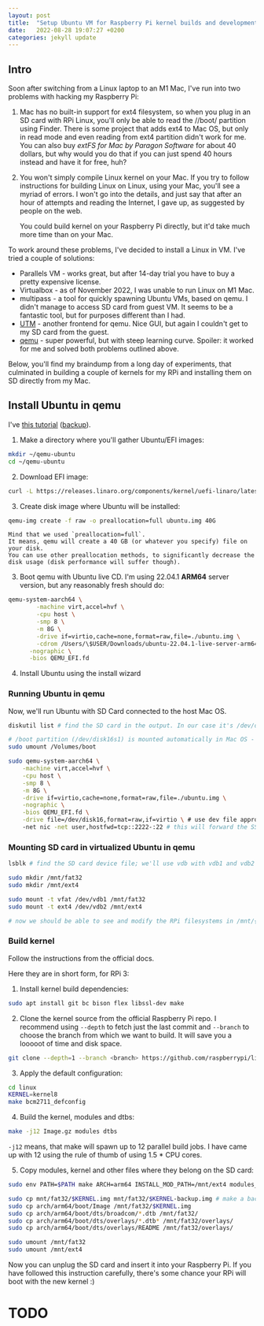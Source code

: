 ```yaml
---
layout: post
title:  "Setup Ubuntu VM for Raspberry Pi kernel builds and development on a Mac with Apple Silicon"
date:   2022-08-28 19:07:27 +0200
categories: jekyll update
---
```


## Intro

Soon after switching from a Linux laptop to an M1 Mac, I've run into two problems with hacking my Raspberry Pi:

1. Mac has no built-in support for ext4 filesystem, so when you plug in an SD card with RPi Linux, you'll only be able to read the //boot/ partition using Finder.
   There is some project that adds ext4 to Mac OS, but only in read mode and even reading from ext4 partition didn't work for me.
   You can also buy *extFS for Mac by Paragon Software* for about 40 dollars, but why would you do that if you can just spend 40 hours instead and have it for free, huh?

2. You won't simply compile Linux kernel on your Mac.
   If you try to follow instructions for building Linux on Linux, using your Mac, you'll see a myriad of errors.
   I won't go into the details, and just say that after an hour of attempts and reading the Internet, I gave up, as suggested by people on the web.

   You could build kernel on your Raspberry Pi directly, but it'd take much more time than on your Mac.

To work around these problems, I've decided to install a Linux in VM.
I've tried a couple of solutions:

- Parallels VM - works great, but after 14-day trial you have to buy a pretty expensive license.
- Virtualbox - as of November 2022, I was unable to run Linux on M1 Mac.
- multipass - a tool for quickly spawning Ubuntu VMs, based on qemu.
  I didn't manage to access SD card from guest VM.
  It seems to be a fantastic tool, but for purposes different than I had.
- [UTM](https://mac.getutm.app/) - another frontend for qemu.
  Nice GUI, but again I couldn't get to my SD card from the guest.
- [qemu](https://www.qemu.org/) - super powerful, but with steep learning curve.
  Spoiler: it worked for me and solved both problems outlined above.

Below, you'll find my braindump from a long day of experiments, that culminated in building a couple of kernels for my RPi and installing them on SD directly from my Mac.

## Install Ubuntu in qemu

I've [this tutorial](https://adonis0147.github.io/post/qemu-macos-apple-silicon/) ([backup](https://web.archive.org/web/20221219200927/https://adonis0147.github.io/post/qemu-macos-apple-silicon/)).

1. Make a directory where you'll gather Ubuntu/EFI images:

```bash
mkdir ~/qemu-ubuntu
cd ~/qemu-ubuntu
```

2. Download EFI image:

```bash
curl -L https://releases.linaro.org/components/kernel/uefi-linaro/latest/release/qemu64/QEMU_EFI.fd -o QEMU_EFI.fd
```

3. Create disk image where Ubuntu will be installed: 

```bash
qemu-img create -f raw -o preallocation=full ubuntu.img 40G
```
    Mind that we used `preallocation=full`.
    It means, qemu will create a 40 GB (or whatever you specify) file on your disk.
    You can use other preallocation methods, to significantly decrease the disk usage (disk performance will suffer though).

3. Boot qemu with Ubuntu live CD.
I'm using 22.04.1 **ARM64** server version, but any reasonably fresh should do:

```bash
qemu-system-aarch64 \
        -machine virt,accel=hvf \
        -cpu host \
        -smp 8 \
        -m 8G \
        -drive if=virtio,cache=none,format=raw,file=./ubuntu.img \
        -cdrom /Users/\$USER/Downloads/ubuntu-22.04.1-live-server-arm64.iso  \
      -nographic \
      -bios QEMU_EFI.fd
```

4. Install Ubuntu using the install wizard

### Running Ubuntu in qemu

Now, we'll run Ubuntu with SD Card connected to the host Mac OS. 

```bash
diskutil list # find the SD card in the output. In our case it's /dev/disk16*

# /boot partition (/dev/disk16s1) is mounted automatically in Mac OS - we need to unmount it
sudo umount /Volumes/boot

sudo qemu-system-aarch64 \
    -machine virt,accel=hvf \
    -cpu host \
    -smp 8 \
    -m 8G \
    -drive if=virtio,cache=none,format=raw,file=./ubuntu.img \
    -nographic \
    -bios QEMU_EFI.fd \
    -drive file=/dev/disk16,format=raw,if=virtio \ # use dev file appropriate for your system
    -net nic -net user,hostfwd=tcp::2222-:22 # this will forward the SSH port from VM to 2222 on your localhost
```

### Mounting SD card in virtualized Ubuntu in qemu

```bash
lsblk # find the SD card device file; we'll use vdb with vdb1 and vdb2 partitions

sudo mkdir /mnt/fat32
sudo mkdir /mnt/ext4

sudo mount -t vfat /dev/vdb1 /mnt/fat32
sudo mount -t ext4 /dev/vdb2 /mnt/ext4

# now we should be able to see and modify the RPi filesystems in /mnt/{fat32, ext4}
```

### Build kernel

Follow the instructions from the official docs.

Here they are in short form, for RPi 3:

1. Install kernel build dependencies:


```bash
sudo apt install git bc bison flex libssl-dev make
```

2. Clone the kernel source from the official Raspberry Pi repo.
   I recommend using `--depth` to fetch just the last commit and `--branch` to choose the branch from which we want to build.
   It will save you a looooot of time and disk space.

```bash
git clone --depth=1 --branch <branch> https://github.com/raspberrypi/linux
```

3. Apply the default configuration: 

```bash
cd linux
KERNEL=kernel8
make bcm2711_defconfig
```

4. Build the kernel, modules and dtbs:

```bash
make -j12 Image.gz modules dtbs
```

`-j12` means, that make will spawn up to 12 parallel build jobs.
I have came up with 12 using the rule of thumb of using 1.5 * CPU cores.

5. Copy modules, kernel and other files where they belong on the SD card:

```bash
sudo env PATH=$PATH make ARCH=arm64 INSTALL_MOD_PATH=/mnt/ext4 modules_install

sudo cp mnt/fat32/$KERNEL.img mnt/fat32/$KERNEL-backup.img # make a backup of the last used kernel image
sudo cp arch/arm64/boot/Image /mnt/fat32/$KERNEL.img
sudo cp arch/arm64/boot/dts/broadcom/*.dtb /mnt/fat32/
sudo cp arch/arm64/boot/dts/overlays/*.dtb* /mnt/fat32/overlays/
sudo cp arch/arm64/boot/dts/overlays/README /mnt/fat32/overlays/

sudo umount /mnt/fat32
sudo umount /mnt/ext4
```

Now you can unplug the SD card and insert it into your Raspberry Pi.
If you have followed this instruction carefully, there's some chance your RPi will boot with the new kernel :)

# TODO

```bash
```

